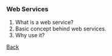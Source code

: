 ### Web Services 

1. What is a web service?
1. Basic concept behind web services.
1. Why use it?

[Back](../../tree/master)

